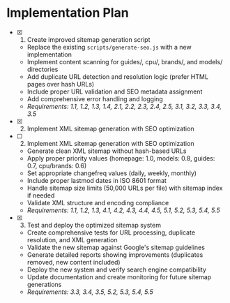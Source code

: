 # Implementation Plan

- [x] 1. Create improved sitemap generation script













  - Replace the existing `scripts/generate-seo.js` with a new implementation
  - Implement content scanning for guides/, cpu/, brands/, and models/ directories
  - Add duplicate URL detection and resolution logic (prefer HTML pages over hash URLs)
  - Include proper URL validation and SEO metadata assignment
  - Add comprehensive error handling and logging
  - _Requirements: 1.1, 1.2, 1.3, 1.4, 2.1, 2.2, 2.3, 2.4, 2.5, 3.1, 3.2, 3.3, 3.4, 3.5_
- [x] 2. Implement XML sitemap generation with SEO optimization








- [ ] 2. Implement XML sitemap generation with SEO optimization

  - Generate clean XML sitemap without hash-based URLs
  - Apply proper priority values (homepage: 1.0, models: 0.8, guides: 0.7, cpu/brands: 0.6)
  - Set appropriate changefreq values (daily, weekly, monthly)
  - Include proper lastmod dates in ISO 8601 format
  - Handle sitemap size limits (50,000 URLs per file) with sitemap index if needed
  - Validate XML structure and encoding compliance
  - _Requirements: 1.1, 1.2, 1.3, 4.1, 4.2, 4.3, 4.4, 4.5, 5.1, 5.2, 5.3, 5.4, 5.5_

- [x] 3. Test and deploy the optimized sitemap system





  - Create comprehensive tests for URL processing, duplicate resolution, and XML generation
  - Validate the new sitemap against Google's sitemap guidelines
  - Generate detailed reports showing improvements (duplicates removed, new content included)
  - Deploy the new system and verify search engine compatibility
  - Update documentation and create monitoring for future sitemap generations
  - _Requirements: 3.3, 3.4, 3.5, 5.2, 5.3, 5.4, 5.5_